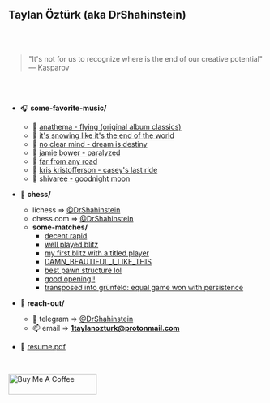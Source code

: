 ## Taylan Öztürk (aka DrShahinstein)

<br></br>

> "It's not for us to recognize where is the end of our creative potential" — Kasparov

<br></br>

- 🎧 **some-favorite-music/**
  - 🎵 [anathema - flying (original album classics)](https://www.youtube.com/watch?v=iWPQNLeYoKg)
  - 🎵 [it's snowing like it's the end of the world](https://youtu.be/kFUeijXc0iw)
  - 🎵 [no clear mind - dream is destiny](https://www.youtube.com/watch?v=Jj1sa0jay4c)
  - 🎵 [jamie bower - paralyzed](https://www.youtube.com/watch?v=Dq_bP6H_InI)
  - 🎵 [far from any road](https://youtu.be/TRJ_s2G76Hg?si=vnEg-wFsHodA6GPM)
  - 🎵 [kris kristofferson - casey's last ride](https://www.youtube.com/watch?v=3sOZCkN-4Tc)
  - 🎵 [shivaree - goodnight moon](https://www.youtube.com/watch?v=waAam2n0kB0)

- 👑 **chess/**
  - lichess => [@DrShahinstein](https://lichess.org/@/DrShahinstein)
  - chess.com => [@DrShahinstein](https://www.chess.com/member/drshahinstein)
  - **some-matches/**
    - [decent rapid](https://lichess.org/TdAA6VgCzZbu)
    - [well played blitz](https://www.chess.com/game/live/125272787847)
    - [my first blitz with a titled player](https://lichess.org/HM3nFCeDiVyP)
    - [DAMN_BEAUTIFUL_I_LIKE_THIS](https://www.chess.com/game/live/125432309311)
    - [best pawn structure lol](https://lichess.org/seC0ULBp)
    - [good opening!!](https://www.chess.com/game/143863698262)
    - [transposed into grünfeld: equal game won with persistence](https://www.chess.com/game/live/143896153792)
- 📁 **reach-out/**
  - 🔗 telegram => [@DrShahinstein](https://t.me/DrShahinstein)
  - 📫 email => **1taylanozturk@protonmail.com**
- 📝 [resume.pdf](https://flowcv.com/resume/4qlsssbbu2)


<br/>


<a href="https://www.buymeacoffee.com/DrShahinstein" target="_blank"><img src="https://cdn.buymeacoffee.com/buttons/default-orange.png" alt="Buy Me A Coffee" height="41" width="174"></a>
